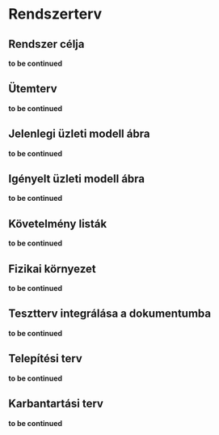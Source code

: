 
# Rendszerterv
## Rendszer célja
**to be continued**
## Ütemterv
**to be continued**
## Jelenlegi üzleti modell ábra
**to be continued**
## Igényelt üzleti modell ábra
**to be continued**
## Követelmény listák
**to be continued**
## Fizikai környezet
**to be continued**
## Tesztterv integrálása a dokumentumba
**to be continued**
## Telepítési terv
**to be continued**
## Karbantartási terv
**to be continued**